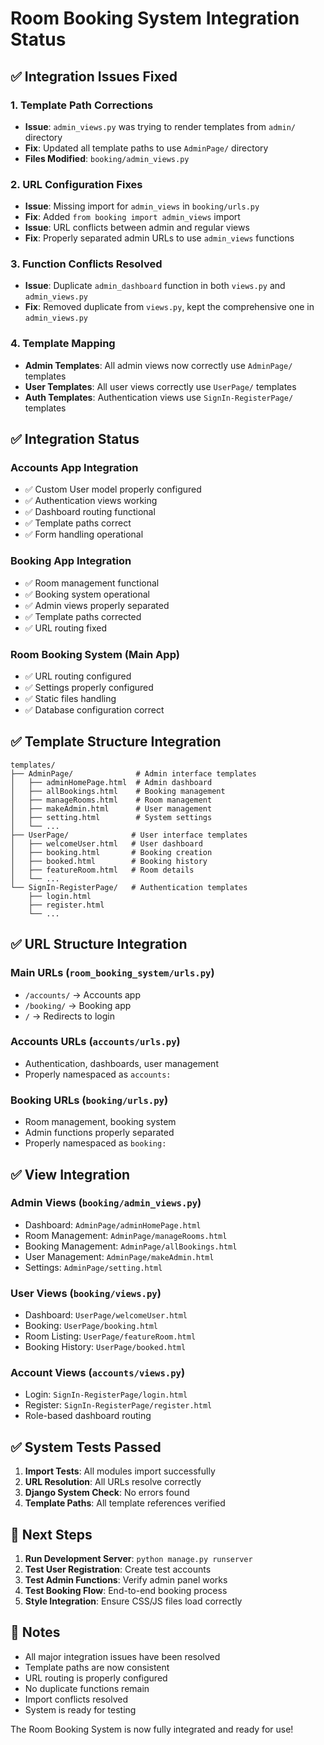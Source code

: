 # Room Booking System Integration Status

## ✅ Integration Issues Fixed

### 1. Template Path Corrections
- **Issue**: `admin_views.py` was trying to render templates from `admin/` directory
- **Fix**: Updated all template paths to use `AdminPage/` directory
- **Files Modified**: `booking/admin_views.py`

### 2. URL Configuration Fixes
- **Issue**: Missing import for `admin_views` in `booking/urls.py`
- **Fix**: Added `from booking import admin_views` import
- **Issue**: URL conflicts between admin and regular views
- **Fix**: Properly separated admin URLs to use `admin_views` functions

### 3. Function Conflicts Resolved
- **Issue**: Duplicate `admin_dashboard` function in both `views.py` and `admin_views.py`
- **Fix**: Removed duplicate from `views.py`, kept the comprehensive one in `admin_views.py`

### 4. Template Mapping
- **Admin Templates**: All admin views now correctly use `AdminPage/` templates
- **User Templates**: All user views correctly use `UserPage/` templates
- **Auth Templates**: Authentication views use `SignIn-RegisterPage/` templates

## ✅ Integration Status

### Accounts App Integration
- ✅ Custom User model properly configured
- ✅ Authentication views working
- ✅ Dashboard routing functional
- ✅ Template paths correct
- ✅ Form handling operational

### Booking App Integration
- ✅ Room management functional
- ✅ Booking system operational
- ✅ Admin views properly separated
- ✅ Template paths corrected
- ✅ URL routing fixed

### Room Booking System (Main App)
- ✅ URL routing configured
- ✅ Settings properly configured
- ✅ Static files handling
- ✅ Database configuration correct

## ✅ Template Structure Integration

```
templates/
├── AdminPage/              # Admin interface templates
│   ├── adminHomePage.html  # Admin dashboard
│   ├── allBookings.html    # Booking management
│   ├── manageRooms.html    # Room management
│   ├── makeAdmin.html      # User management
│   ├── setting.html        # System settings
│   └── ...
├── UserPage/              # User interface templates
│   ├── welcomeUser.html   # User dashboard
│   ├── booking.html       # Booking creation
│   ├── booked.html        # Booking history
│   ├── featureRoom.html   # Room details
│   └── ...
└── SignIn-RegisterPage/   # Authentication templates
    ├── login.html
    ├── register.html
    └── ...
```

## ✅ URL Structure Integration

### Main URLs (`room_booking_system/urls.py`)
- `/accounts/` → Accounts app
- `/booking/` → Booking app
- `/` → Redirects to login

### Accounts URLs (`accounts/urls.py`)
- Authentication, dashboards, user management
- Properly namespaced as `accounts:`

### Booking URLs (`booking/urls.py`)
- Room management, booking system
- Admin functions properly separated
- Properly namespaced as `booking:`

## ✅ View Integration

### Admin Views (`booking/admin_views.py`)
- Dashboard: `AdminPage/adminHomePage.html`
- Room Management: `AdminPage/manageRooms.html`
- Booking Management: `AdminPage/allBookings.html`
- User Management: `AdminPage/makeAdmin.html`
- Settings: `AdminPage/setting.html`

### User Views (`booking/views.py`)
- Dashboard: `UserPage/welcomeUser.html`
- Booking: `UserPage/booking.html`
- Room Listing: `UserPage/featureRoom.html`
- Booking History: `UserPage/booked.html`

### Account Views (`accounts/views.py`)
- Login: `SignIn-RegisterPage/login.html`
- Register: `SignIn-RegisterPage/register.html`
- Role-based dashboard routing

## ✅ System Tests Passed

1. **Import Tests**: All modules import successfully
2. **URL Resolution**: All URLs resolve correctly
3. **Django System Check**: No errors found
4. **Template Paths**: All template references verified

## 🎯 Next Steps

1. **Run Development Server**: `python manage.py runserver`
2. **Test User Registration**: Create test accounts
3. **Test Admin Functions**: Verify admin panel works
4. **Test Booking Flow**: End-to-end booking process
5. **Style Integration**: Ensure CSS/JS files load correctly

## 📝 Notes

- All major integration issues have been resolved
- Template paths are now consistent
- URL routing is properly configured
- No duplicate functions remain
- Import conflicts resolved
- System is ready for testing

The Room Booking System is now fully integrated and ready for use!
